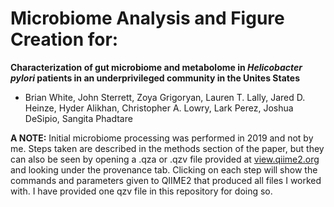 # Microbiome Analysis and Figure Creation for: 
**Characterization of gut microbiome and metabolome in *Helicobacter pylori* patients in an underprivileged community in the Unites States**
- Brian White, John Sterrett, Zoya Grigoryan, Lauren T. Lally, Jared D. Heinze, Hyder Alikhan, Christopher A. Lowry, Lark Perez, Joshua DeSipio, Sangita Phadtare


**A NOTE:** Initial microbiome processing was performed in 2019 and not by me. Steps taken are described in the methods section of the paper, but they can also be seen by opening a .qza or .qzv file provided at [view.qiime2.org](view.qiime2.org) and looking under the provenance tab. Clicking on each step will show the commands and parameters given to QIIME2 that produced all files I worked with. I have provided one qzv file in this repository for doing so.